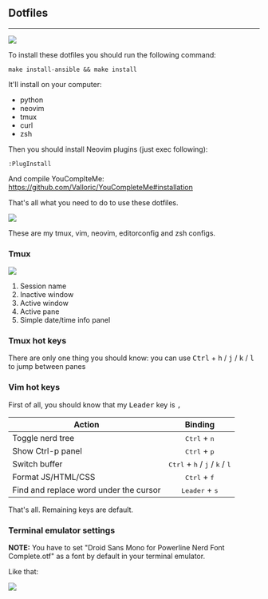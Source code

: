 ## Dotfiles
---
![](https://img.shields.io/badge/works%20on-OS%20X-D376B3.svg)

To install these dotfiles you should run the following command:

```
make install-ansible && make install
```

It'll install on your computer:

- python
- neovim
- tmux
- curl
- zsh

Then you should install Neovim plugins (just exec following):

```
:PlugInstall
```

And compile YouComplteMe: https://github.com/Valloric/YouCompleteMe#installation

That's all what you need to do to use these dotfiles.

![](https://raw.githubusercontent.com/daynin/dotfiles/master/imgs/dotfiles1.png)

These are my tmux, vim, neovim, editorconfig and zsh configs.

### Tmux

![](https://raw.githubusercontent.com/daynin/dotfiles/master/imgs/dotfiles2.png)

1. Session name
2. Inactive window
3. Active window
4. Active pane
5. Simple date/time info panel

### Tmux hot keys

There are only one thing you should know: you can use <kbd>Ctrl</kbd> + <kbd>h</kbd> / <kbd>j</kbd> / <kbd>k</kbd> / <kbd>l</kbd> to jump between panes

### Vim hot keys

First of all, you should know that my <kbd>Leader</kbd> key is <kbd>,</kbd>


| Action        | Binding       | 
| ------------- |:-------------:|
| Toggle nerd tree | <kbd>Ctrl</kbd> + <kbd>n</kbd> |
| Show Ctrl-p panel | <kbd>Ctrl</kbd> + <kbd>p</kbd> |
| Switch buffer | <kbd>Ctrl</kbd> + <kbd>h</kbd> / <kbd>j</kbd> / <kbd>k</kbd> / <kbd>l</kbd> |
| Format JS/HTML/CSS | <kbd>Ctrl</kbd> + <kbd>f</kbd> |
| Find and replace word under the cursor | <kbd>Leader</kbd> + <kbd>s</kbd> |

That's all. Remaining keys are default.

### Terminal emulator settings

**NOTE:** You have to set "Droid Sans Mono for Powerline Nerd Font Complete.otf" as a font by default in your terminal emulator.

Like that:

![](https://raw.githubusercontent.com/daynin/dotfiles/master/imgs/terminal-settings.png)
